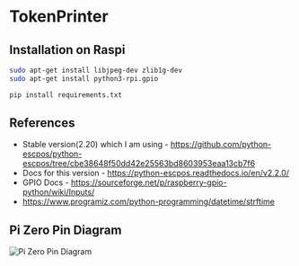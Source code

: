 # TokenPrinter

## Installation on Raspi
```bash
sudo apt-get install libjpeg-dev zlib1g-dev
sudo apt-get install python3-rpi.gpio

pip install requirements.txt
```
## References
* Stable version(2.20) which I am using - https://github.com/python-escpos/python-escpos/tree/cbe38648f50dd42e25563bd8603953eaa13cb7f6
* Docs for this version - https://python-escpos.readthedocs.io/en/v2.2.0/
* GPIO Docs - https://sourceforge.net/p/raspberry-gpio-python/wiki/Inputs/
* https://www.programiz.com/python-programming/datetime/strftime

## Pi Zero Pin Diagram
![Pi Zero Pin Diagram](https://pi4j.com/1.2/images/j8header-zero.png)